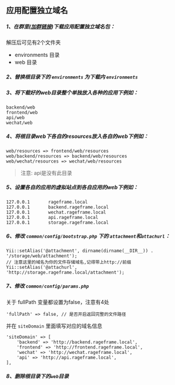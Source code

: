 ## 应用配置独立域名

##### 1、在群里([加群链接](https://jq.qq.com/?_wv=1027&k=4BeVA2r))下载应用配置独立域名包：

解压后可见有2个文件夹

- environments 目录
- web 目录

##### 2、替换根目录下的 `environments` 为下载内 `environments`

##### 3、将下载好的web目录整个单独放入各种的应用下例如：

```
backend/web
frontend/web
api/web
wechat/web
```

##### 4、将根目录web下各自的resources放入各自的web下例如：

```
web/resources => frontend/web/resources
web/backend/resources => backend/web/resources
web/wechat/resources => wechat/web/resources
```

> 注意: api是没有此目录


##### 5、设置各自的应用的虚拟站点到各自应用的web下例如：

```
127.0.0.1       rageframe.local
127.0.0.1       backend.rageframe.local
127.0.0.1       wechat.rageframe.local
127.0.0.1       api.rageframe.local
127.0.0.1       storage.rageframe.local
```

##### 6、修改 `common/config/bootstrap.php` 下的 `attachment`和`attachurl`：

```
Yii::setAlias('@attachment', dirname(dirname(__DIR__)) . '/storage/web/attachment');
// 注意这里的域名为你的文件存储域名,记得带上http://前缀
Yii::setAlias('@attachurl', 'http://storage.rageframe.local/attachment');
```

##### 7、修改 `common/config/params.php` 

关于 fullPath 变量都设置为false，注意有4处

```
'fullPath' => false, // 是否开启返回完整的文件路径
```

并在 `siteDomain` 里面填写对应的域名信息

```
'siteDomain' => [
    'backend' => 'http://backend.rageframe.local',
    'frontend' => 'http://frontend.rageframe.local',
    'wechat' => 'http://wechat.rageframe.local',
    'api' => 'http://api.rageframe.local',
],
```

##### 8、删除根目录下的`web`目录
